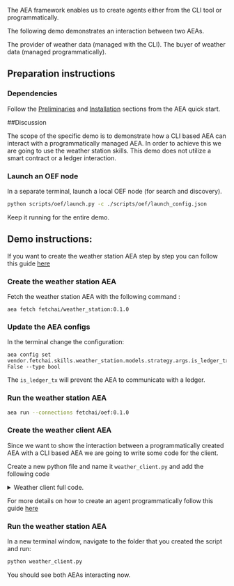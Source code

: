 The AEA framework enables us to create agents either from the CLI tool or programmatically.

The following demo demonstrates an interaction between two AEAs.

The provider of weather data (managed with the CLI).
The buyer of weather data (managed programmatically).

## Preparation instructions

### Dependencies

Follow the <a href="../quickstart/#preliminaries">Preliminaries</a> and <a href="../quickstart/#installation">Installation</a> sections from the AEA quick start.

##Discussion

The scope of the specific demo is to demonstrate how a CLI based AEA can interact with a programmatically managed AEA. In order 
to achieve this we are going to use the weather station skills. 
This demo does not utilize a smart contract or a ledger interaction. 

### Launch an OEF node

In a separate terminal, launch a local OEF node (for search and discovery).
``` bash
python scripts/oef/launch.py -c ./scripts/oef/launch_config.json
```

Keep it running for the entire demo.

## Demo instructions:

If you want to create the weather station AEA step by step you can follow this guide <a href='/weather-skills/'>here</a>

### Create the weather station AEA

Fetch the weather station AEA with the following command :

`aea fetch fetchai/weather_station:0.1.0`

### Update the AEA configs

In the terminal change the configuration:
```
aea config set vendor.fetchai.skills.weather_station.models.strategy.args.is_ledger_tx False --type bool
```
The `is_ledger_tx` will prevent the AEA to communicate with a ledger.

### Run the weather station AEA
``` bash
aea run --connections fetchai/oef:0.1.0
```

### Create the weather client AEA

Since we want to show the interaction between a programmatically created AEA with a CLI based AEA we are going to write some code for the client.

Create a new python file and name it `weather_client.py` and add the following code

<details><summary>Weather client full code.</summary>

```
import logging
import os
import time
from threading import Thread
from typing import cast

import yaml

from aea import AEA_DIR
from aea.aea import AEA
from aea.configurations.base import ProtocolConfig, PublicId
from aea.crypto.fetchai import FETCHAI
from aea.crypto.helpers import FETCHAI_PRIVATE_KEY_FILE, _create_fetchai_private_key
from aea.crypto.ledger_apis import LedgerApis
from aea.crypto.wallet import Wallet
from aea.identity.base import Identity
from aea.protocols.base import Protocol
from aea.protocols.default.serialization import DefaultSerializer
from aea.registries.base import Resources
from aea.skills.base import Skill

from packages.fetchai.connections.oef.connection import OEFConnection
from packages.fetchai.protocols.fipa.serialization import FIPASerializer
from packages.fetchai.protocols.oef.serialization import OEFSerializer
from packages.fetchai.skills.weather_client.strategy import Strategy

HOST = "127.0.0.1"
PORT = 10000
ROOT_DIR = os.getcwd()

# Not sure what level of logging to specify to get the logging to be displayed?
logger = logging.getLogger("aea")
logging.basicConfig(level=logging.INFO)


def run():
    # Create a private key
    _create_fetchai_private_key()

    # Set up the wallet, identity, oef connection, ledger and (empty) resources
    wallet = Wallet({FETCHAI: FETCHAI_PRIVATE_KEY_FILE})
    identity = Identity("my_aea", address=wallet.addresses.get(FETCHAI))
    oef_connection = OEFConnection(
        address=identity.address, oef_addr=HOST, oef_port=PORT
    )
    ledger_apis = LedgerApis({}, FETCHAI)
    resources = Resources()

    # create the AEA
    my_aea = AEA(
        identity, [oef_connection], wallet, ledger_apis, resources  # stub_connection,
    )

    # Add the default protocol (which is part of the AEA distribution)
    default_protocol_configuration = ProtocolConfig.from_json(
        yaml.safe_load(
            open(os.path.join(AEA_DIR, "protocols", "default", "protocol.yaml"))
        )
    )
    default_protocol = Protocol(
        PublicId.from_str("fetchai/default:0.1.0"),
        DefaultSerializer(),
        default_protocol_configuration,
    )
    resources.protocol_registry.register(
        PublicId.from_str("fetchai/default:0.1.0"), default_protocol
    )

    # Add the oef protocol (which is a package)
    oef_protocol_configuration = ProtocolConfig.from_json(
        yaml.safe_load(
            open(
                os.path.join(
                    os.getcwd(),
                    "packages",
                    "fetchai",
                    "protocols",
                    "oef",
                    "protocol.yaml",
                )
            )
        )
    )
    oef_protocol = Protocol(
        PublicId.from_str("fetchai/oef:0.1.0"),
        OEFSerializer(),
        oef_protocol_configuration,
    )
    resources.protocol_registry.register(
        PublicId.from_str("fetchai/oef:0.1.0"), oef_protocol
    )

    # Add the fipa protocol (which is a package)
    fipa_protocol_configuration = ProtocolConfig.from_json(
        yaml.safe_load(
            open(
                os.path.join(
                    ROOT_DIR,
                    "packages",
                    "fetchai",
                    "protocols",
                    "fipa",
                    "protocol.yaml",
                )
            )
        )
    )
    fipa_protocol = Protocol(
        PublicId.from_str("fetchai/fipa:0.1.0"),
        FIPASerializer(),
        fipa_protocol_configuration,
    )
    resources.protocol_registry.register(
        PublicId.from_str("fetchai/fipa:0.1.0"), fipa_protocol
    )

    # Add the error and weather_station skills
    error_skill = Skill.from_dir(
        os.path.join(AEA_DIR, "skills", "error"), my_aea.context
    )
    weather_skill = Skill.from_dir(
        os.path.join(ROOT_DIR, "packages", "fetchai", "skills", "weather_client"),
        my_aea.context,
    )

    strategy = cast(Strategy, weather_skill.models.get('strategy'))
    strategy.is_ledger_tx = False
    strategy.max_buyer_tx_fee = 100
    strategy.max_row_price = 40

    for skill in [error_skill, weather_skill]:
        resources.add_skill(skill)

    # Set the AEA running in a different thread
    logger.info("STARTING AEA NOW!")
    t = Thread(target=my_aea.start)
    t.start()

    # Let it run long enought to interact with the weather station
    time.sleep(25)

    # Shut down the AEA
    logger.info("STOPPING AEA NOW!")
    my_aea.stop()
    t.join()


if __name__ == "__main__":
    run()
```
</details>

For more details on how to create an agent programmatically follow this guide <a href='/build-aea-programmatically/'>here</a>

### Run the weather station AEA

In a new terminal window, navigate to the folder that you created the script and run:
``` bash
python weather_client.py
```

You should see both AEAs interacting now.
